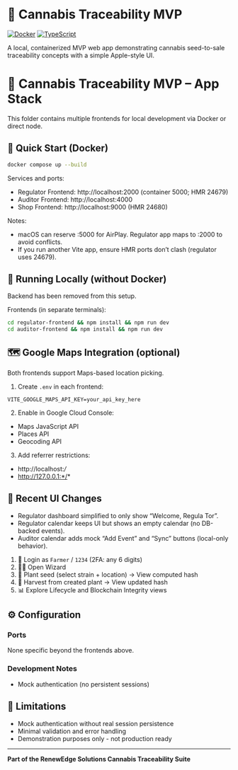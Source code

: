 # 🌿 Cannabis Traceability MVP

[![Docker](https://img.shields.io/badge/Docker-Ready-blue.svg)](https://www.docker.com/)
[![TypeScript](https://img.shields.io/badge/TypeScript-Enabled-blue.svg)](https://www.typescriptlang.org/)

A local, containerized MVP web app demonstrating cannabis seed-to-sale traceability concepts with a simple Apple-style UI.

# 🧩 Cannabis Traceability MVP – App Stack

This folder contains multiple frontends for local development via Docker or direct node.

## 🚀 Quick Start (Docker)

```bash
docker compose up --build
```

Services and ports:
- Regulator Frontend: http://localhost:2000 (container 5000; HMR 24679)
- Auditor Frontend: http://localhost:4000
- Shop Frontend: http://localhost:9000 (HMR 24680)

Notes:
- macOS can reserve :5000 for AirPlay. Regulator app maps to :2000 to avoid conflicts.
- If you run another Vite app, ensure HMR ports don’t clash (regulator uses 24679).

## 🧪 Running Locally (without Docker)

Backend has been removed from this setup.

Frontends (in separate terminals):
```bash
cd regulator-frontend && npm install && npm run dev
cd auditor-frontend && npm install && npm run dev
```

## 🗺️ Google Maps Integration (optional)

Both frontends support Maps-based location picking.

1) Create `.env` in each frontend:
```env
VITE_GOOGLE_MAPS_API_KEY=your_api_key_here
```

2) Enable in Google Cloud Console:
- Maps JavaScript API
- Places API
- Geocoding API

3) Add referrer restrictions:
- http://localhost:*/*
- http://127.0.0.1:*/*

## 📝 Recent UI Changes

- Regulator dashboard simplified to only show “Welcome, Regula Tor”.
- Regulator calendar keeps UI but shows an empty calendar (no DB-backed events).
- Auditor calendar adds mock “Add Event” and “Sync” buttons (local-only behavior).

1. 🔐 Login as `Farmer` / `1234` (2FA: any 6 digits)
2. 🧙‍♂️ Open Wizard
3. 🌱 Plant seed (select strain + location) → View computed hash
4. 🌾 Harvest from created plant → View updated hash
5. 📊 Explore Lifecycle and Blockchain Integrity views

## ⚙️ Configuration

### Ports
None specific beyond the frontends above.

### Development Notes
- Mock authentication (no persistent sessions)

## 🚨 Limitations

- Mock authentication without real session persistence
- Minimal validation and error handling
- Demonstration purposes only - not production ready

---

**Part of the RenewEdge Solutions Cannabis Traceability Suite**
